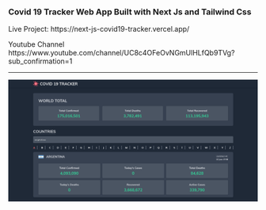 <h3>Covid 19 Tracker Web App Built with Next Js and Tailwind Css</h3>
<p>Live Project: https://next-js-covid19-tracker.vercel.app/ </p>
<p>Youtube Channel https://www.youtube.com/channel/UC8c4OFeOvNGmUlHLfQb9TVg?sub_confirmation=1</p>

<hr>

<img src="public/screenshot.png" />
